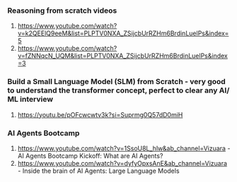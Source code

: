 ### Reasoning from scratch videos
1. https://www.youtube.com/watch?v=k2QEElQ9eeM&list=PLPTV0NXA_ZSijcbUrRZHm6BrdinLuelPs&index=5
2. https://www.youtube.com/watch?v=fZNNqcN_UQM&list=PLPTV0NXA_ZSijcbUrRZHm6BrdinLuelPs&index=3

### Build a Small Language Model (SLM) from Scratch - very good to understand the transformer concept, perfect to clear any AI/ ML interview
1. https://youtu.be/pOFcwcwtv3k?si=Suprmg0Q57dD0miH

### AI Agents Bootcamp
1. https://www.youtube.com/watch?v=1SsoU8L_hlw&ab_channel=Vizuara - AI Agents Bootcamp Kickoff: What are AI Agents?
2. https://www.youtube.com/watch?v=dyfyOpxsAnE&ab_channel=Vizuara - Inside the brain of AI Agents: Large Language Models
   
